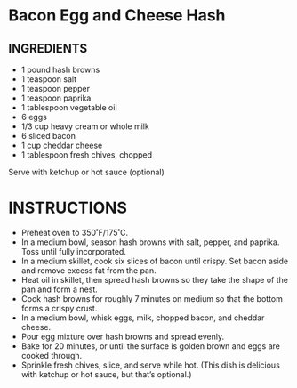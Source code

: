 # Bacon Egg and Cheese Hash

## INGREDIENTS

- 1 pound hash browns
- 1 teaspoon salt
- 1 teaspoon pepper
- 1 teaspoon paprika
- 1 tablespoon vegetable oil
- 6 eggs
- 1/3 cup heavy cream or whole milk
- 6 sliced bacon
- 1 cup cheddar cheese
- 1 tablespoon fresh chives, chopped

Serve with ketchup or hot sauce (optional)

# INSTRUCTIONS

- Preheat oven to 350˚F/175˚C.
- In a medium bowl, season hash browns with salt, pepper, and paprika. Toss until fully incorporated.
- In a medium skillet, cook six slices of bacon until crispy. Set bacon aside and remove excess fat from the pan.
- Heat oil in skillet, then spread hash browns so they take the shape of the pan and form a nest.
- Cook hash browns for roughly 7 minutes on medium so that the bottom forms a crispy crust.
- In a medium bowl, whisk eggs, milk, chopped bacon, and cheddar cheese.
- Pour egg mixture over hash browns and spread evenly.
- Bake for 20 minutes, or until the surface is golden brown and eggs are cooked through.
- Sprinkle fresh chives, slice, and serve while hot. (This dish is delicious with ketchup or hot sauce, but that’s optional.)
